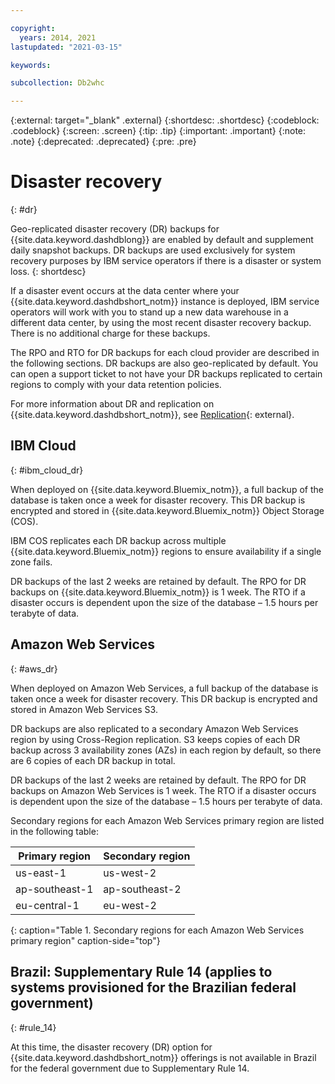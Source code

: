 ```yaml
---

copyright:
  years: 2014, 2021
lastupdated: "2021-03-15"

keywords:

subcollection: Db2whc

---
```


<!-- Attribute definitions --> 
{:external: target="_blank" .external}
{:shortdesc: .shortdesc}
{:codeblock: .codeblock}
{:screen: .screen}
{:tip: .tip}
{:important: .important}
{:note: .note}
{:deprecated: .deprecated}
{:pre: .pre}

# Disaster recovery
{: #dr}

Geo-replicated disaster recovery (DR) backups for {{site.data.keyword.dashdblong}} are enabled by default and supplement daily snapshot backups. DR backups are used exclusively for system recovery purposes by IBM service operators if there is a disaster or system loss. 
{: shortdesc}

If a disaster event occurs at the data center where your {{site.data.keyword.dashdbshort_notm}} instance is deployed, IBM service operators will work with you to stand up a new data warehouse in a different data center, by using the most recent disaster recovery backup. There is no additional charge for these backups.

The RPO and RTO for DR backups for each cloud provider are described in the following sections. DR backups are also geo-replicated by default. You can open a support ticket to not have your DR backups replicated to certain regions to comply with your data retention policies.

For more information about DR and replication on {{site.data.keyword.dashdbshort_notm}}, see [Replication](https://www.ibm.com/support/knowledgecenter/SS6NHC/com.ibm.swg.im.dashdb.idrca.doc/overview/ovu-db2woc.html){: external}.

## IBM Cloud
{: #ibm_cloud_dr}

When deployed on {{site.data.keyword.Bluemix_notm}}, a full backup of the database is taken once a week for disaster recovery. This DR backup is encrypted and stored in {{site.data.keyword.Bluemix_notm}} Object Storage (COS).

IBM COS replicates each DR backup across multiple {{site.data.keyword.Bluemix_notm}} regions to ensure availability if a single zone fails.

DR backups of the last 2 weeks are retained by default. The RPO for DR backups on {{site.data.keyword.Bluemix_notm}} is 1 week. The RTO if a disaster occurs is dependent upon the size of the database – 1.5 hours per terabyte of data.

<!--For the first-generation SMP Small, Medium, Large, and MPP Small plans, a backup is taken once a day and deployed to the {{site.data.keyword.Bluemix_notm}} Object Storage service. From there, the backup is replicated to multiple availability zones. If a disaster event occurs at the primary data center, our service operators work with you to stand up a new data warehouse in a different data center. We will use the daily backup that resides in the {{site.data.keyword.Bluemix_notm}} Object Storage service. -->

## Amazon Web Services
{: #aws_dr}

When deployed on Amazon Web Services, a full backup of the database is taken once a week for disaster recovery. This DR backup is encrypted and stored in Amazon Web Services S3.

DR backups are also replicated to a secondary Amazon Web Services region by using Cross-Region replication. S3 keeps copies of each DR backup across 3 availability zones (AZs) in each region by default, so there are 6 copies of each DR backup in total.

DR backups of the last 2 weeks are retained by default. The RPO for DR backups on Amazon Web Services is 1 week. The RTO if a disaster occurs is dependent upon the size of the database – 1.5 hours per terabyte of data.

Secondary regions for each Amazon Web Services primary region are listed in the following table:

| Primary region | Secondary region |
|----------------|------------------|
| us-east-1      | us-west-2        |
| ap-southeast-1 | ap-southeast-2   |
| eu-central-1   | eu-west-2        |
{: caption="Table 1. Secondary regions for each Amazon Web Services primary region" caption-side="top"}

<!--For the second-generation Flex plans on {{site.data.keyword.Bluemix_notm}} and Amazon Web Services, a backup is taken once a week and deployed to the {{site.data.keyword.Bluemix_notm}} Object Storage service. From there, the backup is replicated to multiple availability zones. If a disaster event occurs at the primary data center, our service operators work with you to stand up a new data warehouse in a different data center. We will use the weekly backup that resides in the {{site.data.keyword.Bluemix_notm}} Object Storage service.-->

<!--## Second-generation Flex plans on Amazon Web Services
{: #flex_aws}

For the second-generation Flex plans on Amazon Web Services, a daily self-service backup is automatically offloaded to Amazon Web Services S3. When in S3, the backup is replicated to multiple regions. If a disaster event occurs, the most recent backup is used to restore your cluster to a secondary data center. -->

## **Brazil: Supplementary Rule 14** (applies to systems provisioned for the Brazilian federal government)
{: #rule_14}

At this time, the disaster recovery (DR) option for {{site.data.keyword.dashdbshort_notm}} offerings is not available in Brazil for the federal government due to Supplementary Rule 14.

